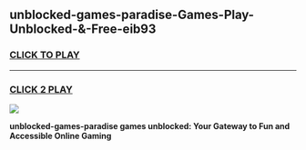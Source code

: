 
## unblocked-games-paradise-Games-Play-Unblocked-&-Free-eib93
<h3>
<a href="https://premium76.site?title=unblocked-games-paradise&ref=24A">CLICK TO PLAY</a></h3>
<hr>

<h3>
<a href="https://premium76.site?title=unblocked-games-paradise&ref=24A">CLICK 2 PLAY</a>
  
</h3>

<a href="https://premium76.site?title=unblocked-games-paradise&ref=24A"><img src="https://clearcache.store/games.png"></a>


**unblocked-games-paradise games unblocked: Your Gateway to Fun and Accessible Online Gaming**
